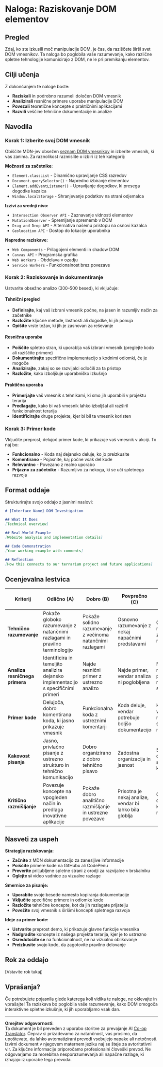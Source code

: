 <!--
CO_OP_TRANSLATOR_METADATA:
{
  "original_hash": "947ca5ce7c94aee9c7de7034e762bc17",
  "translation_date": "2025-10-25T00:32:46+00:00",
  "source_file": "3-terrarium/3-intro-to-DOM-and-closures/assignment.md",
  "language_code": "sl"
}
-->
# Naloga: Raziskovanje DOM elementov

## Pregled

Zdaj, ko ste izkusili moč manipulacije DOM, je čas, da raziščete širši svet DOM vmesnikov. Ta naloga bo poglobila vaše razumevanje, kako različne spletne tehnologije komunicirajo z DOM, ne le pri premikanju elementov.

## Cilji učenja

Z dokončanjem te naloge boste:
- **Raziskali** in podrobno razumeli določen DOM vmesnik
- **Analizirali** resnične primere uporabe manipulacije DOM
- **Povezali** teoretične koncepte s praktičnimi aplikacijami
- **Razvili** veščine tehnične dokumentacije in analize

## Navodila

### Korak 1: Izberite svoj DOM vmesnik

Obiščite MDN-jev obsežen [seznam DOM vmesnikov](https://developer.mozilla.org/docs/Web/API/Document_Object_Model) in izberite vmesnik, ki vas zanima. Za raznolikost razmislite o izbiri iz teh kategorij:

**Možnosti za začetnike:**
- `Element.classList` - Dinamično upravljanje CSS razredov
- `Document.querySelector()` - Napredno izbiranje elementov
- `Element.addEventListener()` - Upravljanje dogodkov, ki presega dogodke kazalca
- `Window.localStorage` - Shranjevanje podatkov na strani odjemalca

**Izzivi za srednji nivo:**
- `Intersection Observer API` - Zaznavanje vidnosti elementov
- `MutationObserver` - Spremljanje sprememb v DOM
- `Drag and Drop API` - Alternativa našemu pristopu na osnovi kazalca
- `Geolocation API` - Dostop do lokacije uporabnika

**Napredne raziskave:**
- `Web Components` - Prilagojeni elementi in shadow DOM
- `Canvas API` - Programska grafika
- `Web Workers` - Obdelava v ozadju
- `Service Workers` - Funkcionalnost brez povezave

### Korak 2: Raziskovanje in dokumentiranje

Ustvarite obsežno analizo (300–500 besed), ki vključuje:

#### Tehnični pregled
- **Definirajte**, kaj vaš izbrani vmesnik počne, na jasen in razumljiv način za začetnike
- **Razložite** ključne metode, lastnosti ali dogodke, ki jih ponuja
- **Opišite** vrste težav, ki jih je zasnovan za reševanje

#### Resnična uporaba
- **Poiščite** spletno stran, ki uporablja vaš izbrani vmesnik (preglejte kodo ali raziščite primere)
- **Dokumentirajte** specifično implementacijo s kodnimi odlomki, če je mogoče
- **Analizirajte**, zakaj so se razvijalci odločili za ta pristop
- **Razložite**, kako izboljšuje uporabniško izkušnjo

#### Praktična uporaba
- **Primerjajte** vaš vmesnik s tehnikami, ki smo jih uporabili v projektu terarija
- **Predlagajte**, kako bi vaš vmesnik lahko izboljšal ali razširil funkcionalnost terarija
- **Identificirajte** druge projekte, kjer bi bil ta vmesnik koristen

### Korak 3: Primer kode

Vključite preprost, delujoč primer kode, ki prikazuje vaš vmesnik v akciji. To naj bo:
- **Funkcionalno** - Koda naj dejansko deluje, ko jo preizkusite
- **Komentirano** - Pojasnite, kaj počne vsak del kode
- **Relevantno** - Povezano z realno uporabo
- **Prijazno za začetnike** - Razumljivo za nekoga, ki se uči spletnega razvoja

## Format oddaje

Strukturirajte svojo oddajo z jasnimi naslovi:

```markdown
# [Interface Name] DOM Investigation

## What It Does
[Technical overview]

## Real-World Example
[Website analysis and implementation details]

## Code Demonstration
[Your working example with comments]

## Reflection
[How this connects to our terrarium project and future applications]
```

## Ocenjevalna lestvica

| Kriterij | Odlično (A) | Dobro (B) | Povprečno (C) | Potrebno izboljšanje (D) |
|----------|-------------|-----------|---------------|--------------------------|
| **Tehnično razumevanje** | Pokaže globoko razumevanje z natančnimi razlagami in pravilno terminologijo | Pokaže solidno razumevanje z večinoma natančnimi razlagami | Osnovno razumevanje z nekaj napačnimi predstavami | Omejeno razumevanje z večjimi napakami |
| **Analiza resničnega primera** | Identificira in temeljito analizira dejansko implementacijo s specifičnimi primeri | Najde resnični primer z ustrezno analizo | Najde primer, vendar analiza ni poglobljena | Nejasna ali netočna povezava z resničnim svetom |
| **Primer kode** | Delujoča, dobro komentirana koda, ki jasno prikazuje vmesnik | Funkcionalna koda z ustreznimi komentarji | Koda deluje, vendar potrebuje boljšo dokumentacijo | Koda vsebuje napake ali slabo razlago |
| **Kakovost pisanja** | Jasno, privlačno pisanje z ustrezno strukturo in tehnično komunikacijo | Dobro organizirano z dobro tehnično pisavo | Zadostna organizacija in jasnost | Slaba organizacija ali nejasna komunikacija |
| **Kritično razmišljanje** | Povezuje koncepte na vpogleden način in predlaga inovativne aplikacije | Pokaže dobro analitično razmišljanje in ustrezne povezave | Prisotna je nekaj analize, vendar bi lahko bila globlja | Omejeni dokazi o kritičnem razmišljanju |

## Nasveti za uspeh

**Strategije raziskovanja:**
- **Začnite** z MDN dokumentacijo za zanesljive informacije
- **Poiščite** primere kode na GitHubu ali CodePenu
- **Preverite** priljubljene spletne strani z orodji za razvijalce v brskalniku
- **Oglejte si** video vadnice za vizualne razlage

**Smernice za pisanje:**
- **Uporabite** svoje besede namesto kopiranja dokumentacije
- **Vključite** specifične primere in odlomke kode
- **Razložite** tehnične koncepte, kot da jih razlagate prijatelju
- **Povežite** svoj vmesnik s širšimi koncepti spletnega razvoja

**Ideje za primer kode:**
- **Ustvarite** preprost demo, ki prikazuje glavne funkcije vmesnika
- **Nadgradite** koncepte iz našega projekta terarija, kjer je to ustrezno
- **Osredotočite se** na funkcionalnost, ne na vizualno oblikovanje
- **Preizkusite** svojo kodo, da zagotovite pravilno delovanje

## Rok za oddajo

[Vstavite rok tukaj]

## Vprašanja?

Če potrebujete pojasnila glede katerega koli vidika te naloge, ne oklevajte in vprašajte! Ta raziskava bo poglobila vaše razumevanje, kako DOM omogoča interaktivne spletne izkušnje, ki jih uporabljamo vsak dan.

---

**Omejitev odgovornosti**:  
Ta dokument je bil preveden z uporabo storitve za prevajanje AI [Co-op Translator](https://github.com/Azure/co-op-translator). Čeprav si prizadevamo za natančnost, vas prosimo, da upoštevate, da lahko avtomatizirani prevodi vsebujejo napake ali netočnosti. Izvirni dokument v njegovem maternem jeziku naj se šteje za avtoritativni vir. Za ključne informacije priporočamo profesionalni človeški prevod. Ne odgovarjamo za morebitna nesporazumevanja ali napačne razlage, ki izhajajo iz uporabe tega prevoda.